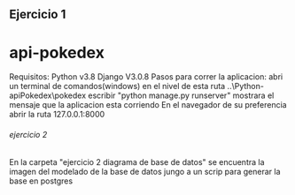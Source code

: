 ## Ejercicio 1 ##
# api-pokedex

Requisitos: Python v3.8
            Django V3.0.8
Pasos para correr la aplicacion:
 abri un terminal de comandos(windows) en el nivel de esta ruta ..\Python-apiPokedex\pokedex 
 escribir "python manage.py runserver"
 mostrara el mensaje que la aplicacion esta corriendo
 En el navegador de su preferencia abrir la ruta 127.0.0.1:8000

 ###### ejercicio 2 ####

En la carpeta "ejercicio 2 diagrama de base de datos" se encuentra la imagen del modelado de la base de datos jungo a un scrip para generar la base en postgres 